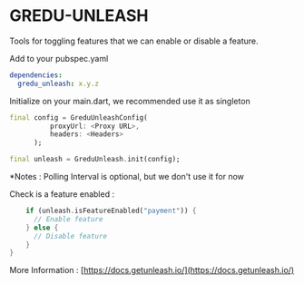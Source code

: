 # GREDU-UNLEASH

Tools for toggling features that we can enable or disable a feature.


Add to your pubspec.yaml

```yaml
dependencies:
  gredu_unleash: x.y.z
```

Initialize on your main.dart, we recommended use it as singleton

```dart
final config = GreduUnleashConfig(
          proxyUrl: <Proxy URL>,
          headers: <Headers>
      );

final unleash = GreduUnleash.init(config);
```

*Notes : Polling Interval is optional, but we don't use it for now

Check is a feature enabled :

```dart
    if (unleash.isFeatureEnabled("payment")) {
      // Enable feature
    } else {
      // Disable feature
    }
}
```

More Information : [https://docs.getunleash.io/](https://docs.getunleash.io/)